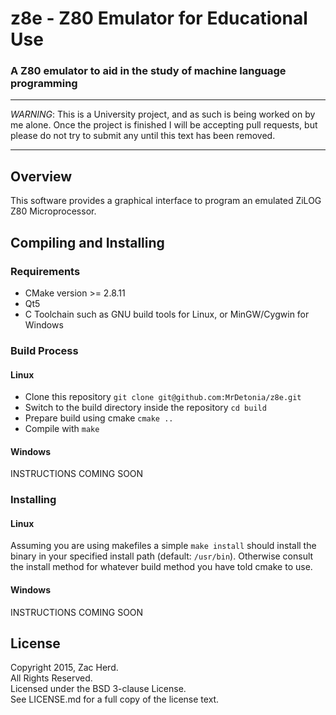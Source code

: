 # z8e - Z80 Emulator for Educational Use
### A Z80 emulator to aid in the study of machine language programming

---

*WARNING*: This is a University project, and as such is being worked on by me alone. Once the project is finished I will be accepting pull requests, but please do not try to submit any until this text has been removed.

---

## Overview
This software provides a graphical interface to program an emulated ZiLOG Z80 Microprocessor.

## Compiling and Installing
### Requirements
- CMake version >= 2.8.11
- Qt5
- C Toolchain such as GNU build tools for Linux, or MinGW/Cygwin for Windows

### Build Process
#### Linux
- Clone this repository `git clone git@github.com:MrDetonia/z8e.git`
- Switch to the build directory inside the repository `cd build`
- Prepare build using cmake `cmake ..`
- Compile with `make`

#### Windows
INSTRUCTIONS COMING SOON

### Installing
#### Linux
Assuming you are using makefiles a simple `make install` should install the binary in your specified install path (default: `/usr/bin`). Otherwise consult the install method for whatever build method you have told cmake to use.

#### Windows
INSTRUCTIONS COMING SOON

## License
Copyright 2015, Zac Herd.  
All Rights Reserved.  
Licensed under the BSD 3-clause License.  
See LICENSE.md for a full copy of the license text.
